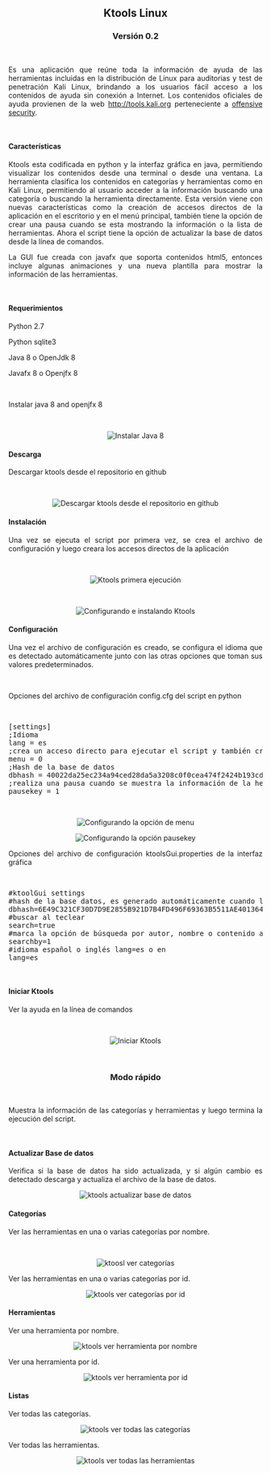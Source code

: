 
<h2 align="center">Ktools Linux</h2>
<h3 align="center">Versión 0.2</h3><br>
<p align="justify">Es una aplicación que reúne toda la información de ayuda de las herramientas incluidas en la distribución de Linux para auditorias y test de penetración Kali Linux, brindando a los usuarios fácil acceso a los contenidos de ayuda sin conexión a Internet. Los contenidos oficiales de ayuda provienen de la web <a target="_blank" title="Penetration Testing Tools - Kali Linux" href="http://tools.kali.org">http://tools.kali.org</a> perteneciente a <a title="Offensive Security Training and Professional Services" href="https://www.offensive-security.com" target="_blank">offensive security</a>. </p>
<br>
<h4 align="left">Características</h4>
<p align="justify">Ktools esta codificada en python y la interfaz gráfica en java, permitiendo visualizar los contenidos desde una terminal o desde una ventana. La herramienta clasifica los contenidos en categorías y herramientas como en Kali Linux, permitiendo al usuario acceder a la información buscando una categoría o buscando la herramienta directamente. Esta versión viene con nuevas características como la creación de accesos directos de la aplicación en el escritorio y en el menú principal, también tiene la opción de crear una pausa cuando se esta mostrando la información o la lista de herramientas. Ahora el script tiene la opción de actualizar la base de datos desde la línea de comandos.</p>
<p align="justify">La GUI fue creada con javafx que soporta contenidos html5, entonces incluye algunas animaciones y una nueva plantilla para mostrar la información de las herramientas.</p>
<br>
<h4 align="left">Requerimientos</h4>
<p align="justify">Python 2.7</p>
<p align="justify">Python sqlite3</p>
<p align="justify">Java 8 o OpenJdk 8</p>
<p align="justify">Javafx 8 o Openjfx 8</p>
<br>
<p>Instalar java 8 and openjfx 8</p>
<br>
<p align="center"><img title="Instalar Java 8" src="https://2.bp.blogspot.com/-gdcl9kDVD48/Ws_U56OtrPI/AAAAAAAAAaw/gMABbMXdsTY2qYoaYeksYUck6Vna6-qWwCLcBGAs/s1600/installes_1.png"></p>
<h4 align="left">Descarga</h4>
<p align="justify">Descargar ktools desde el repositorio en github</p>
<br>
<p align="center"><img title="Descargar ktools desde el repositorio en github" src="https://1.bp.blogspot.com/-OOzE-z6Q848/Ws_UF3DSVoI/AAAAAAAAAak/gthJ5AZRZQAYuTqscQJSZePZPkJI3DXTwCLcBGAs/s1600/installes_2.png"></p>
<h4 align="left">Instalación</h4>
<p align="justify">Una vez se ejecuta el script por primera vez, se crea el archivo de configuración y luego creara los accesos directos de la aplicación</p>
<br>
<p align="center"><img title="Ktools primera ejecución" src="https://3.bp.blogspot.com/-EIe-IemG6Qc/Ws_VrY1kfyI/AAAAAAAAAa4/xf5hY6VoAxgOwyZPDk3GvrnQ0IFHWkL2gCLcBGAs/s1600/installes_3.png">
</p>
<br>
<p align="center">
<img title="Configurando e instalando Ktools" src="https://3.bp.blogspot.com/-c4I47yZvqzc/Ws_eCbuxwXI/AAAAAAAAAdg/H1ooupowlHMffActbuUJVbRw97Da3CGiQCLcBGAs/s1600/install_es.gif">
<br>
<h4 align="left">Configuración</h4>
<p align="justify">Una vez el archivo de configuración es creado, se configura el idioma que es detectado automáticamente junto con las otras opciones que toman sus valores predeterminados.</p>
<br>
<p align="justify">Opciones del archivo de configuración config.cfg del script en python</p>
<br>
<p align="justify">
<pre>
[settings]
;Idioma
lang = es
;crea un acceso directo para ejecutar el script y también crea los menús del programa en el escritorio y en el menú principal
menu = 0
;Hash de la base de datos
dbhash = 40022da25ec234a94ced28da5a3208c0f0cea474f2424b193cdb606ea7189336
;realiza una pausa cuando se muestra la información de la herramienta o cuando se listan todas las herramientas, debe presionar enter para continuar o q para salir
pausekey = 1
</pre>
</p>
<br>
<p align="center">
<img title="Configurando la opción de menu" src="https://1.bp.blogspot.com/-87Ulfgxnsz8/Ws_ecoqnsUI/AAAAAAAAAdk/PEAW6lESTxodb33Z68wFt0Xgc4Mzboi4wCLcBGAs/s1600/config_es.gif">
</p>
<p align="center">
<img title="Configurando la opción pausekey" src="https://4.bp.blogspot.com/-Ap4K_NMq7FI/Ws_etFWsD4I/AAAAAAAAAdo/Wv05eOFK2PoNAV7TugXNm0C3Esvg1tRdwCLcBGAs/s1600/config2_es.gif">
</p>
<p align="justify">Opciones del archivo de configuración ktoolsGui.properties de la interfaz gráfica</p>
<br>
<p align="justify">
<pre>
#ktoolGui settings
#hash de la base datos, es generado automáticamente cuando la base de datos cambia
dbhash=6E49C321CF30D7D9E2855B921D7B4FD496F69363B5511AE4013649CF020BE7FB
#buscar al teclear 
search=true
#marca la opción de búsqueda por autor, nombre o contenido al iniciar la aplicación, 1=autor 2=nombre 3=contenido
searchby=1
#idioma español o inglés lang=es o en
lang=es
</pre>
</p>
<br>
<h4 align="left">Iniciar Ktools</h4>
<p align="justify">Ver la ayuda en la línea de comandos</p>
<br>
<p align="center">
<img title="Iniciar Ktools" src="https://4.bp.blogspot.com/-nsFpt-00E_I/Ws_WPIHyVoI/AAAAAAAAAbQ/gRKn9OhmmO0sRLPRyU4TviweDuK_T-uBgCLcBGAs/s1600/installes_4.png"></p>
<br>
<h3 align="center">Modo rápido</h3>
<br>
<p align="justify">Muestra la información de las categorías y herramientas y luego termina la ejecución del script.</p>
<br>
<h4 align="left">Actualizar Base de datos</h4>
<p align="justify">Verifica si la base de datos ha sido actualizada, y si algún cambio es detectado descarga y actualiza el archivo de la base de datos.</p>
<p align="center"><img title="ktools actualizar base de datos" src="https://2.bp.blogspot.com/-hO_gFC-nRiU/WtC3IOREF-I/AAAAAAAAAes/_BuMUG4JR-Q88s6nROe3JFsmSYjmh1nqwCLcBGAs/s1600/rapido_1.png"></p>
<h4 align="left">Categorías</h4>
<p align="justify">Ver las herramientas en una o varias categorías por nombre.</p><br>
<p align="center"><img title="ktoosl ver categorías" src="https://2.bp.blogspot.com/-M_q1ZbSY5_M/WtC33GIzpTI/AAAAAAAAAe0/FhEgIh8mPycWVvDH4k9Sb1Jw8WfW7aHywCLcBGAs/s1600/rapido_2.png"></p>
<p align="justify">Ver las herramientas en una o varias categorías por id.</p>
<p align="center"><img title="ktools ver categorías por id" src="https://3.bp.blogspot.com/-82FQJg5KYCM/WtC4OcDH-_I/AAAAAAAAAe4/Bg-3QnKbc5kZj24lQ2P26Uqx_GAiMOpxgCLcBGAs/s1600/rapido_3.png"></p>
<h4 align="left">Herramientas</h4>
<p align="justify">Ver una herramienta por nombre.</p>
<p align="center"><img title="ktools ver herramienta por nombre" src="https://3.bp.blogspot.com/-EGTNOZBR0j4/WtC48tWvXiI/AAAAAAAAAfE/TmnNyNQUKEgnnEA93sxCJGrrKzYDCEE7QCLcBGAs/s1600/rapido_4.png"></p>
<p align="justify">Ver una herramienta por id.</p>
<p align="center"><img title="ktools ver herramienta por id" src="https://4.bp.blogspot.com/-i4NfKlACck0/WtC6fTa1niI/AAAAAAAAAfQ/jXC0YhxOanENvBQkNTjAuJf2fGP0BNFDgCLcBGAs/s1600/rapido_5.png"></p>
<h4 align="left">Listas</h4>
<p align="justify">Ver todas las categorías.</p>
<p align="center"><img title="ktools ver todas las categorías" src="https://2.bp.blogspot.com/-RkK2YhSihL4/WtC69ZuU2VI/AAAAAAAAAfg/NBHYWKzNjfoSI75e86A0PjGUqgs0ygD-ACLcBGAs/s1600/rapido_6.png"></p>
<p align="justify">Ver todas las herramientas.</p>
<p align="center"><img title="ktools ver todas las herramientas" src="https://3.bp.blogspot.com/-Q31fzSOX_jk/WtC7YX4ruVI/AAAAAAAAAfo/svzqecW2NQgdwnASs6EeTj5rsnyGGZASQCLcBGAs/s1600/rapido_7.png"></p>

<h4 align="left"></h4>
<p align="justify"></p><br>
<p align="center"><img title="" src=""></p>
<br>
<h4 align="left"></h4>
<p align="justify"></p><br>
<p align="center"><img title="" src=""></p>
<br>

<p align="justify"></p>
